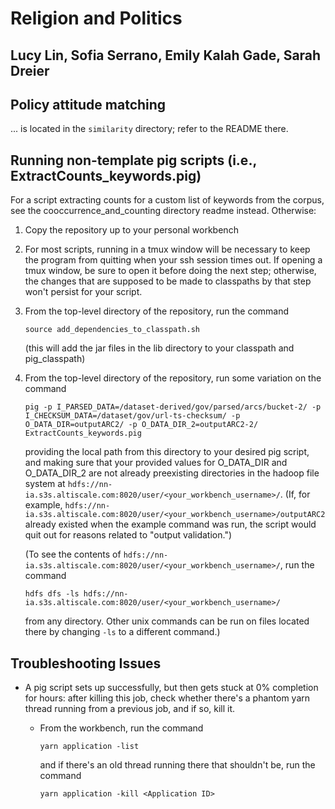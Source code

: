 # Religion and Politics
## Lucy Lin, Sofia Serrano, Emily Kalah Gade, Sarah Dreier

## Policy attitude matching
... is located in the `similarity` directory; refer to the README there.

## Running non-template pig scripts (i.e., ExtractCounts_keywords.pig)

For a script extracting counts for a custom list of keywords from the corpus, see the cooccurrence_and_counting directory readme instead. Otherwise:

1. Copy the repository up to your personal workbench

2. For most scripts, running in a tmux window will be necessary to keep the program from quitting when your ssh session times out. If opening a tmux window, be sure to open it before doing the next step; otherwise, the changes that are supposed to be made to classpaths by that step won't persist for your script.

3. From the top-level directory of the repository, run the command

   ```
   source add_dependencies_to_classpath.sh
   ```

   (this will add the jar files in the lib directory to your classpath and pig_classpath)

4. From the top-level directory of the repository, run some variation on the command

   ```
   pig -p I_PARSED_DATA=/dataset-derived/gov/parsed/arcs/bucket-2/ -p I_CHECKSUM_DATA=/dataset/gov/url-ts-checksum/ -p O_DATA_DIR=outputARC2/ -p O_DATA_DIR_2=outputARC2-2/ ExtractCounts_keywords.pig
   ```

   providing the local path from this directory to your desired pig script, and making sure that your provided values for O_DATA_DIR and O_DATA_DIR_2 are not already preexisting directories in the hadoop file system at `hdfs://nn-ia.s3s.altiscale.com:8020/user/<your_workbench_username>/`. (If, for example, `hdfs://nn-ia.s3s.altiscale.com:8020/user/<your_workbench_username>/outputARC2` already existed when the example command was run, the script would quit out for reasons related to "output validation.")
   
   (To see the contents of `hdfs://nn-ia.s3s.altiscale.com:8020/user/<your_workbench_username>/`, run the command
   
   ```
   hdfs dfs -ls hdfs://nn-ia.s3s.altiscale.com:8020/user/<your_workbench_username>/
   ``` 
   
   from any directory. Other unix commands can be run on files located there by changing `-ls` to a different command.)
   
## Troubleshooting Issues

* A pig script sets up successfully, but then gets stuck at 0% completion for hours: after killing this job, check whether there's a phantom yarn thread running from a previous job, and if so, kill it.

   * From the workbench, run the command 
   
     ```
     yarn application -list
     ```
     and if there's an old thread running there that shouldn't be, run the command
     ```
     yarn application -kill <Application ID>
     ```
